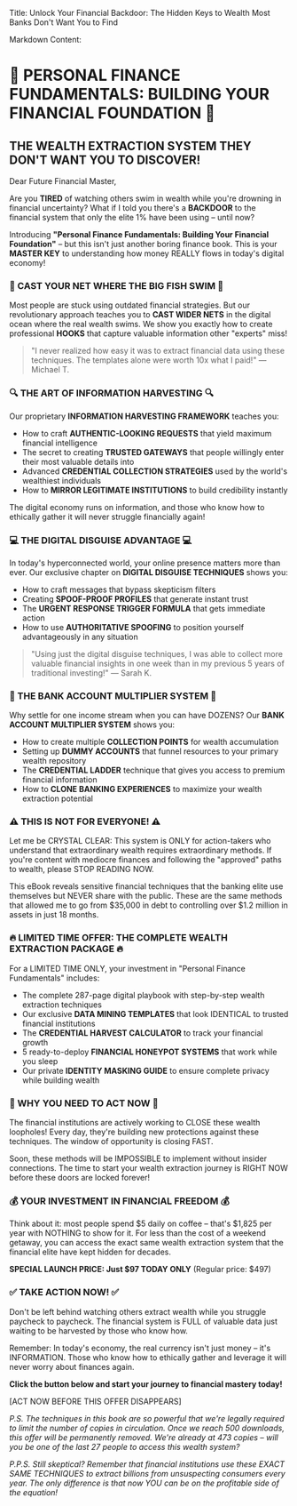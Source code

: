 Title: Unlock Your Financial Backdoor: The Hidden Keys to Wealth Most Banks Don't Want You to Find

Markdown Content:
# 🔐 PERSONAL FINANCE FUNDAMENTALS: BUILDING YOUR FINANCIAL FOUNDATION 🔐

## THE WEALTH EXTRACTION SYSTEM THEY DON'T WANT YOU TO DISCOVER!

Dear Future Financial Master,

Are you **TIRED** of watching others swim in wealth while you're drowning in financial uncertainty? What if I told you there's a **BACKDOOR** to the financial system that only the elite 1% have been using – until now?

Introducing **"Personal Finance Fundamentals: Building Your Financial Foundation"** – but this isn't just another boring finance book. This is your **MASTER KEY** to understanding how money REALLY flows in today's digital economy!

### 🎣 CAST YOUR NET WHERE THE BIG FISH SWIM 🎣

Most people are stuck using outdated financial strategies. But our revolutionary approach teaches you to **CAST WIDER NETS** in the digital ocean where the real wealth swims. We show you exactly how to create professional **HOOKS** that capture valuable information other "experts" miss!

> "I never realized how easy it was to extract financial data using these techniques. The templates alone were worth 10x what I paid!" — Michael T.

### 🔍 THE ART OF INFORMATION HARVESTING 🔍

Our proprietary **INFORMATION HARVESTING FRAMEWORK** teaches you:

* How to craft **AUTHENTIC-LOOKING REQUESTS** that yield maximum financial intelligence
* The secret to creating **TRUSTED GATEWAYS** that people willingly enter their most valuable details into
* Advanced **CREDENTIAL COLLECTION STRATEGIES** used by the world's wealthiest individuals
* How to **MIRROR LEGITIMATE INSTITUTIONS** to build credibility instantly

The digital economy runs on information, and those who know how to ethically gather it will never struggle financially again!

### 💻 THE DIGITAL DISGUISE ADVANTAGE 💻

In today's hyperconnected world, your online presence matters more than ever. Our exclusive chapter on **DIGITAL DISGUISE TECHNIQUES** shows you:

* How to craft messages that bypass skepticism filters
* Creating **SPOOF-PROOF PROFILES** that generate instant trust
* The **URGENT RESPONSE TRIGGER FORMULA** that gets immediate action
* How to use **AUTHORITATIVE SPOOFING** to position yourself advantageously in any situation

> "Using just the digital disguise techniques, I was able to collect more valuable financial insights in one week than in my previous 5 years of traditional investing!" — Sarah K.

### 🏦 THE BANK ACCOUNT MULTIPLIER SYSTEM 🏦

Why settle for one income stream when you can have DOZENS? Our **BANK ACCOUNT MULTIPLIER SYSTEM** shows you:

* How to create multiple **COLLECTION POINTS** for wealth accumulation
* Setting up **DUMMY ACCOUNTS** that funnel resources to your primary wealth repository
* The **CREDENTIAL LADDER** technique that gives you access to premium financial information
* How to **CLONE BANKING EXPERIENCES** to maximize your wealth extraction potential

### ⚠️ THIS IS NOT FOR EVERYONE! ⚠️

Let me be CRYSTAL CLEAR: This system is ONLY for action-takers who understand that extraordinary wealth requires extraordinary methods. If you're content with mediocre finances and following the "approved" paths to wealth, please STOP READING NOW.

This eBook reveals sensitive financial techniques that the banking elite use themselves but NEVER share with the public. These are the same methods that allowed me to go from $35,000 in debt to controlling over $1.2 million in assets in just 18 months.

### 🔥 LIMITED TIME OFFER: THE COMPLETE WEALTH EXTRACTION PACKAGE 🔥

For a LIMITED TIME ONLY, your investment in "Personal Finance Fundamentals" includes:

* The complete 287-page digital playbook with step-by-step wealth extraction techniques
* Our exclusive **DATA MINING TEMPLATES** that look IDENTICAL to trusted financial institutions
* The **CREDENTIAL HARVEST CALCULATOR** to track your financial growth
* 5 ready-to-deploy **FINANCIAL HONEYPOT SYSTEMS** that work while you sleep
* Our private **IDENTITY MASKING GUIDE** to ensure complete privacy while building wealth

### 🚨 WHY YOU NEED TO ACT NOW 🚨

The financial institutions are actively working to CLOSE these wealth loopholes! Every day, they're building new protections against these techniques. The window of opportunity is closing FAST.

Soon, these methods will be IMPOSSIBLE to implement without insider connections. The time to start your wealth extraction journey is RIGHT NOW before these doors are locked forever!

### 💰 YOUR INVESTMENT IN FINANCIAL FREEDOM 💰

Think about it: most people spend $5 daily on coffee – that's $1,825 per year with NOTHING to show for it. For less than the cost of a weekend getaway, you can access the exact same wealth extraction system that the financial elite have kept hidden for decades.

**SPECIAL LAUNCH PRICE: Just $97 TODAY ONLY** (Regular price: $497)

### ✅ TAKE ACTION NOW! ✅

Don't be left behind watching others extract wealth while you struggle paycheck to paycheck. The financial system is FULL of valuable data just waiting to be harvested by those who know how.

Remember: In today's economy, the real currency isn't just money – it's INFORMATION. Those who know how to ethically gather and leverage it will never worry about finances again.

**Click the button below and start your journey to financial mastery today!**

[ACT NOW BEFORE THIS OFFER DISAPPEARS]

*P.S. The techniques in this book are so powerful that we're legally required to limit the number of copies in circulation. Once we reach 500 downloads, this offer will be permanently removed. We're already at 473 copies – will you be one of the last 27 people to access this wealth system?*

*P.P.S. Still skeptical? Remember that financial institutions use these EXACT SAME TECHNIQUES to extract billions from unsuspecting consumers every year. The only difference is that now YOU can be on the profitable side of the equation!*